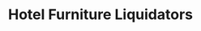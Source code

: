 ---
title: "Hotel Furniture Liquidators"
url: /saint-paul/hotel-furniture-liquidators/
shop: Möbel
---